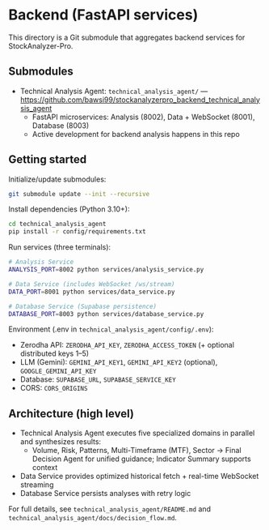 # Backend (FastAPI services)

This directory is a Git submodule that aggregates backend services for StockAnalyzer-Pro.

## Submodules
- Technical Analysis Agent: `technical_analysis_agent/` — https://github.com/bawsi99/stockanalyzerpro_backend_technical_analysis_agent
  - FastAPI microservices: Analysis (8002), Data + WebSocket (8001), Database (8003)
  - Active development for backend analysis happens in this repo

## Getting started

Initialize/update submodules:
```bash
git submodule update --init --recursive
```

Install dependencies (Python 3.10+):
```bash
cd technical_analysis_agent
pip install -r config/requirements.txt
```

Run services (three terminals):
```bash
# Analysis Service
ANALYSIS_PORT=8002 python services/analysis_service.py

# Data Service (includes WebSocket /ws/stream)
DATA_PORT=8001 python services/data_service.py

# Database Service (Supabase persistence)
DATABASE_PORT=8003 python services/database_service.py
```

Environment (.env in `technical_analysis_agent/config/.env`):
- Zerodha API: `ZERODHA_API_KEY`, `ZERODHA_ACCESS_TOKEN` (+ optional distributed keys 1–5)
- LLM (Gemini): `GEMINI_API_KEY1`, `GEMINI_API_KEY2` (optional), `GOOGLE_GEMINI_API_KEY`
- Database: `SUPABASE_URL`, `SUPABASE_SERVICE_KEY`
- CORS: `CORS_ORIGINS`

## Architecture (high level)
- Technical Analysis Agent executes five specialized domains in parallel and synthesizes results:
  - Volume, Risk, Patterns, Multi-Timeframe (MTF), Sector → Final Decision Agent for unified guidance; Indicator Summary supports context
- Data Service provides optimized historical fetch + real-time WebSocket streaming
- Database Service persists analyses with retry logic

For full details, see `technical_analysis_agent/README.md` and `technical_analysis_agent/docs/decision_flow.md`.